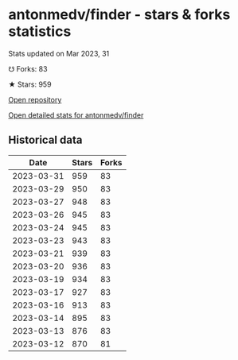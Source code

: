 # antonmedv/finder - stars & forks statistics

Stats updated on Mar 2023, 31

☋ Forks: 83

★ Stars: 959

[Open repository](https://github.com/antonmedv/finder)

[Open detailed stats for antonmedv/finder](https://reviewgithub.com/rep/antonmedv/finder)

## Historical data
| Date | Stars | Forks |
|------|-------|-------|
| 2023-03-31 | 959 | 83 | 
| 2023-03-29 | 950 | 83 | 
| 2023-03-27 | 948 | 83 | 
| 2023-03-26 | 945 | 83 | 
| 2023-03-24 | 945 | 83 | 
| 2023-03-23 | 943 | 83 | 
| 2023-03-21 | 939 | 83 | 
| 2023-03-20 | 936 | 83 | 
| 2023-03-19 | 934 | 83 | 
| 2023-03-17 | 927 | 83 | 
| 2023-03-16 | 913 | 83 | 
| 2023-03-14 | 895 | 83 | 
| 2023-03-13 | 876 | 83 | 
| 2023-03-12 | 870 | 81 | 

